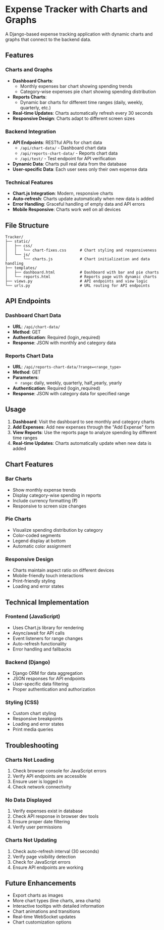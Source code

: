 # Expense Tracker with Charts and Graphs

A Django-based expense tracking application with dynamic charts and graphs that connect to the backend data.

## Features

### Charts and Graphs
- **Dashboard Charts**: 
  - Monthly expenses bar chart showing spending trends
  - Category-wise expenses pie chart showing spending distribution
- **Reports Charts**: 
  - Dynamic bar charts for different time ranges (daily, weekly, quarterly, etc.)
- **Real-time Updates**: Charts automatically refresh every 30 seconds
- **Responsive Design**: Charts adapt to different screen sizes

### Backend Integration
- **API Endpoints**: RESTful APIs for chart data
  - `/api/chart-data/` - Dashboard chart data
  - `/api/reports-chart-data/` - Reports chart data
  - `/api/test/` - Test endpoint for API verification
- **Dynamic Data**: Charts pull real data from the database
- **User-specific Data**: Each user sees only their own expense data

### Technical Features
- **Chart.js Integration**: Modern, responsive charts
- **Auto-refresh**: Charts update automatically when new data is added
- **Error Handling**: Graceful handling of empty data and API errors
- **Mobile Responsive**: Charts work well on all devices

## File Structure

```
Tracker/
├── static/
│   ├── css/
│   │   └── chart-fixes.css      # Chart styling and responsiveness
│   └── js/
│       └── charts.js            # Chart initialization and data handling
├── templates/
│   ├── dashboard.html           # Dashboard with bar and pie charts
│   └── reports.html             # Reports page with dynamic charts
├── views.py                     # API endpoints and view logic
└── urls.py                      # URL routing for API endpoints
```

## API Endpoints

### Dashboard Chart Data
- **URL**: `/api/chart-data/`
- **Method**: GET
- **Authentication**: Required (login_required)
- **Response**: JSON with monthly and category data

### Reports Chart Data
- **URL**: `/api/reports-chart-data/?range=<range_type>`
- **Method**: GET
- **Parameters**: 
  - `range`: daily, weekly, quarterly, half_yearly, yearly
- **Authentication**: Required (login_required)
- **Response**: JSON with category data for specified range

## Usage

1. **Dashboard**: Visit the dashboard to see monthly and category charts
2. **Add Expenses**: Add new expenses through the "Add Expense" form
3. **View Reports**: Use the reports page to analyze spending by different time ranges
4. **Real-time Updates**: Charts automatically update when new data is added

## Chart Features

### Bar Charts
- Show monthly expense trends
- Display category-wise spending in reports
- Include currency formatting (₹)
- Responsive to screen size changes

### Pie Charts
- Visualize spending distribution by category
- Color-coded segments
- Legend display at bottom
- Automatic color assignment

### Responsive Design
- Charts maintain aspect ratio on different devices
- Mobile-friendly touch interactions
- Print-friendly styling
- Loading and error states

## Technical Implementation

### Frontend (JavaScript)
- Uses Chart.js library for rendering
- Async/await for API calls
- Event listeners for range changes
- Auto-refresh functionality
- Error handling and fallbacks

### Backend (Django)
- Django ORM for data aggregation
- JSON responses for API endpoints
- User-specific data filtering
- Proper authentication and authorization

### Styling (CSS)
- Custom chart styling
- Responsive breakpoints
- Loading and error states
- Print media queries

## Troubleshooting

### Charts Not Loading
1. Check browser console for JavaScript errors
2. Verify API endpoints are accessible
3. Ensure user is logged in
4. Check network connectivity

### No Data Displayed
1. Verify expenses exist in database
2. Check API response in browser dev tools
3. Ensure proper date filtering
4. Verify user permissions

### Charts Not Updating
1. Check auto-refresh interval (30 seconds)
2. Verify page visibility detection
3. Check for JavaScript errors
4. Ensure API endpoints are working

## Future Enhancements

- Export charts as images
- More chart types (line charts, area charts)
- Interactive tooltips with detailed information
- Chart animations and transitions
- Real-time WebSocket updates
- Chart customization options 